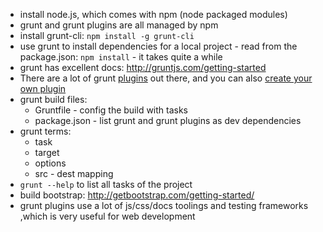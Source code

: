 * install node.js, which comes with npm (node packaged modules)
* grunt and grunt plugins are all managed by npm
* install grunt-cli: `npm install -g grunt-cli`
* use grunt to install dependencies for a local project - read from the package.json: `npm install` - it takes quite a while
* grunt has excellent docs: http://gruntjs.com/getting-started
* There are a lot of grunt [plugins](http://gruntjs.com/plugins) out there, and you can also [create your own plugin](http://gruntjs.com/creating-plugins)
* grunt build files:
   * Gruntfile - config the build with tasks
   * package.json - list grunt and grunt plugins as dev dependencies
* grunt terms:
   * task
   * target
   * options
   * src - dest mapping
* `grunt --help` to list all tasks of the project
* build bootstrap: http://getbootstrap.com/getting-started/
* grunt plugins use a lot of js/css/docs toolings and testing frameworks ,which is very useful for web development